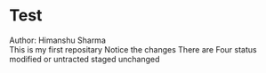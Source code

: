 # Test
Author: Himanshu Sharma <br>
This is my first repositary
Notice the changes
There are Four status 
modified or untracted
staged
unchanged
